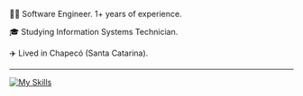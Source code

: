 <p>👨‍💻 Software Engineer. 1+ years of experience.</p>
<p>🎓 Studying Information Systems Technician.</a></p>
<p>✈️ Lived in Chapecó (Santa Catarina).</a></p>
</p>
<hr>

[![My Skills](https://skillicons.dev/icons?i=java,js,vue,ts,cs,aws,mysql,mongodb,ruby)](https://skillicons.dev)
